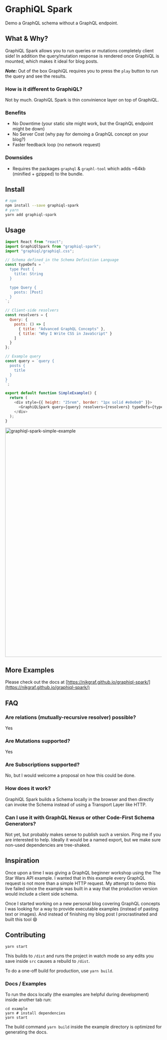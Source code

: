 # GraphiQL Spark

Demo a GraphQL schema without a GraphQL endpoint.

## What & Why?

GraphiQL Spark allows you to run queries or mutations completely client side! In addition the query/mutation response is rendered once GraphiQL is mounted, which makes it ideal for blog posts.

**_Note_:** Out of the box GraphiQL requires you to press the `play` button to run the query and see the results.

### How is it different to GraphiQL?

Not by much. GraphiQL Spark is thin convinience layer on top of GraphiQL.

### Benefits

- No Downtime (your static site might work, but the GraphQL endpoint might be down)
- No Server Cost (why pay for demoing a GraphQL concept on your blog?)
- Faster feedback loop (no network request)

### Downsides

- Requires the packages `graphql` & `graphl-tool` which adds ~64kb (minified + gzipped) to the bundle.

## Install

```bash
# npm
npm install --save graphiql-spark
# yarn
yarn add graphiql-spark
```

## Usage

```js
import React from "react";
import GraphiQlSpark from "graphiql-spark";
import "graphiql/graphiql.css";

// Schema defined in the Schema Definition Language
const typeDefs = `
  type Post {
    title: String
  }

  type Query {
    posts: [Post]
  }
`;

// Client-side resolvers
const resolvers = {
  Query: {
    posts: () => [
      { title: "Advanced GraphQL Concepts" },
      { title: "Why I Write CSS in JavaScript" }
    ]
  }
};

// Example query
const query = `query {
  posts {
    title
  }
}
`;

export default function SimpleExample() {
  return (
    <div style={{ height: "25rem", border: "1px solid #e0e0e0" }}>
      <GraphiQLSpark query={query} resolvers={resolvers} typeDefs={typeDefs} />
    </div>
  );
}
```

<img width="737" alt="graphiql-spark-simple-example" src="https://user-images.githubusercontent.com/223045/68088724-19866900-fe62-11e9-9f53-cbf895057e49.png">

## More Examples

Please check out the docs at [https://nikgraf.github.io/graphiql-spark/](https://nikgraf.github.io/graphiql-spark/)

## FAQ

### Are relations (mutually-recursive resolver) possible?

Yes

### Are Mutations supported?

Yes

### Are Subscriptions supported?

No, but I would welcome a proposal on how this could be done.

### How does it work?

GraphiQL Spark builds a Schema locally in the browser and then directly can invoke the Schema instead of using a Transport Layer like HTTP.

### Can I use it with GraphQL Nexus or other Code-First Schema Generators?

Not yet, but probably makes sense to publish such a version. Ping me if you are interested to help. Ideally it would be a named export, but we make sure non-used dependencies are tree-shaked.

## Inspiration

Once upon a time I was giving a GraphQL beginner workshop using the The Star Wars API example. I wanted that in this example every GraphQL request is not more than a simple HTTP request. My attempt to demo this live failed since the example was built in a way that the production version would include a client side schema.

Once I started working on a new personal blog covering GraphQL concepts I was looking for a way to provide executable examples (instead of pasting text or images). And instead of finishing my blog post I procrastinated and built this tool 😄

## Contributing

```
yarn start
```

This builds to `/dist` and runs the project in watch mode so any edits you save inside `src` causes a rebuild to `/dist`.

To do a one-off build for production, use `yarn build`.

### Docs / Examples

To run the docs locally (the examples are helpful during development) inside another tab run:

```
cd example
yarn # install dependencies
yarn start
```

The build command `yarn build` inside the example directory is optimized for generating the docs.
